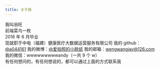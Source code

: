 ```yaml
---
title: 关于我
---
```


我叫翁旺  
前端菜鸟一枚  
2016 年 6 月毕业  
现就职于中电（福建）健康医疗大数据运营服务有限公司
我的 github：[@a044161](https://github.com/a044161)
我的微博：[@爱拍照的小胖纸](http://weibo.com/wengwang)
我的邮箱：wengwangjay@126.com
我的微信：wwwwwwwwwandy（一共 9 个 w）  
有任何想问的，有任何想说的，都可以通过上面的方式联系我
